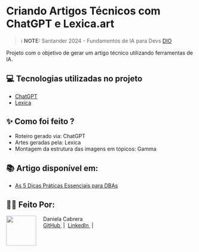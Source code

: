 # Criando Artigos Técnicos com ChatGPT e Lexica.art

 > ℹ️ **NOTE:** Santander 2024 - Fundamentos de IA para Devs [DIO](https://dio.me)

Projeto com o objetivo de gerar um artigo técnico utilizando ferramentas de IA.

## 💻 Tecnologias utilizadas no projeto

- [ChatGPT](https://chat.openai.com/) 
- [Lexica](https://lexica.art/)

## ✨ Como foi feito ?

- Roteiro gerado via: ChatGPT
- Artes geradas pela: Lexica
- Montagem da estrutura das imagens em tópicos: Gamma

## 📚 Artigo disponível em:

- [As 5 Dicas Práticas Essenciais para DBAs](https://www.dio.me/articles/as-5-dicas-praticas-essenciais-para-dbas)

## 👨‍💻 Feito Por:

<p>
    <img 
      align=left 
      margin=10 
      width=80 
      src="https://hermes.dio.me/users/student/d1b13e0b-cac7-46af-b99f-f09d892c8215.jpg"
    />
    <p>&nbsp&nbsp&nbsp Daniela Cabrera<br>
    &nbsp&nbsp&nbsp
    <a 
        href="https://github.com/danielacabrera2103">
        GitHub
    </a>
    &nbsp;|&nbsp;
    <a 
        href="https://www.linkedin.com/in/danielacabrerabr">
        LinkedIn
    </a>
    &nbsp;|&nbsp;
   
</p>
<br/><br/>
<p>
